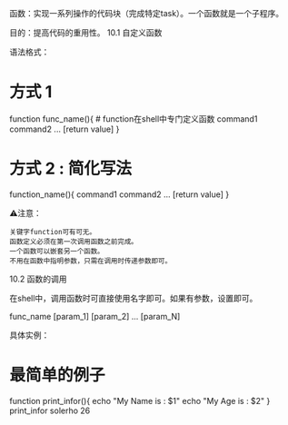 函数：实现一系列操作的代码块（完成特定task）。一个函数就是一个子程序。

目的：提高代码的重用性。
10.1 自定义函数

语法格式：

# 方式 1 
function func_name(){ # function在shell中专门定义函数
    command1
    command2
    ...
    [return value]
}

# 方式 2 : 简化写法
function_name(){
    command1
    command2
    ...
    [return value]
}

⚠️注意：

    关键字function可有可无。
    函数定义必须在第一次调用函数之前完成。
    一个函数可以嵌套另一个函数。
    不用在函数中指明参数，只需在调用时传递参数即可。

10.2 函数的调用

在shell中，调用函数时可直接使用名字即可。如果有参数，设置即可。

func_name [param_1] [param_2] ... [param_N]

具体实例：

# 最简单的例子
function print_infor(){
    echo "My Name is : $1"
    echo "My Age is : $2"
}
print_infor solerho 26
